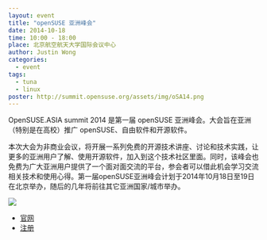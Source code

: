 ```yaml
---
layout: event
title: "openSUSE 亚洲峰会"
date: 2014-10-18
time: 10:00 - 18:00
place: 北京航空航天大学国际会议中心
author: Justin Wong
categories:
  - event
tags:
  - tuna
  - linux
poster: http://summit.opensuse.org/assets/img/oSA14.png
---
```



OpenSUSE.ASIA summit 2014 是第一届 openSUSE 亚洲峰会。大会旨在亚洲（特别是在高校）推广 openSUSE、自由软件和开源软件。

本次大会为非商业会议，将开展一系列免费的开源技术讲座、讨论和技术实践，让更多的亚洲用户了解、使用开源软件，加入到这个技术社区里面。同时，该峰会也免费为广大亚洲用户提供了一个面对面交流的平台，参会者可以借此机会学习交流相关技术和使用心得。第一届openSUSE亚洲峰会计划于2014年10月18日至19日在北京举办，随后的几年将前往其它亚洲国家/城市举办。

<!--more-->

![](http://summit.opensuse.org/assets/img/oSA14.png)

- [官网](http://summit.opensuse.org/)
- [注册](http://summit.opensuse.org/#register)
